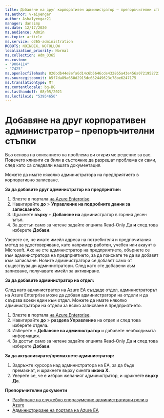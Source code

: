```yaml
---
title: Добавяне на друг корпоративен администратор – препоръчителни стъпки
ms.author: v-aiyengar
author: AshaIyengar21
manager: dansimp
ms.date: 12/17/2020
ms.audience: Admin
ms.topic: article
ms.service: o365-administration
ROBOTS: NOINDEX, NOFOLLOW
localization_priority: Normal
ms.collection: Adm_O365
ms.custom:
- "9004114"
- "7425"
ms.openlocfilehash: 820bdb44e8efa6d14c6b5646cde432865a43e456a07219527218eecd1beb0819
ms.sourcegitcommit: b5f7da89a650d2915dc652449623c78be6247175
ms.translationtype: MT
ms.contentlocale: bg-BG
ms.lasthandoff: 08/05/2021
ms.locfileid: "53954656"
---
```

# <a name="add-another-enterprise-administrator---recommended-steps"></a>Добавяне на друг корпоративен администратор – препоръчителни стъпки

Въз основа на описанието на проблема ви открихме решение за вас. Повечето клиенти са били в състояние да разрешат проблема си сами, след като са следвали нашата документация.

Можете да имате няколко администратора на предприятието в корпоративно записване.

**За да добавите друг администратор на предприятие:**

1. Влезте в портала [на Azure Enterprise](https://ea.azure.com/).
1. Навигирайте **до**  >  **Управление на подробните данни за записването**.
1. Щракнете **върху + Добавяне на** администратор в горния десен ъгъл.
1. За достъп само за четене задайте опцията Read-Only Да **и** след това изберете **Добави**.

Уверете се, че имате имейл адреса на потребителя и предпочитания метод за удостоверяване, като например работен, учебен или акаунт в Microsoft. Ако не сте администратор на предприятието, обърнете се към администратора на предприятието, за да поискате те да ви добавят към записване. Новите администратори се добавят само от съществуващи администратори. След като сте добавени към записване, получавате имейл за активиране.

**За да добавите администратор на отдел:**

След като администратор на Azure EA създаде отдел, администраторът на Azure Enterprise може да добавя администратори на отдели и да свързва всеки един към отдел. Можете да имате няколко администратори на отдели за всяко записване в предприятието.

1. Влезте в портала [на Azure Enterprise](https://ea.azure.com/).
1. Навигирайте **до**  >  **раздела Управление** на отдел и след това изберете отдела.
1. Изберете **+ Добавяне на администратор** и добавете необходимата информация.
1. За достъп само за четене задайте опцията Read-Only Да **и** след това изберете **Добави**.

**За да актуализирате/премахнете администратор:**

1. Задръжте курсора над администратора на EA, за да бъде премахнат, и щракнете върху синята **икона X.**
1. Уверете се, че е избран желаният администратор, и щракнете **върху Да**.

**Препоръчителни документи**

- [Разбиране на служебно споразумение административни роли в Azure](https://docs.microsoft.com/azure/billing/billing-understand-ea-roles)
- [Администриране на портала на Azure EA](https://docs.microsoft.com/azure/billing/billing-ea-portal-administration)
